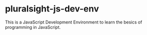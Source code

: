 # pluralsight-js-dev-env
This is a JavaScript Development Environment to learn the besics of programming in JavaScript.
